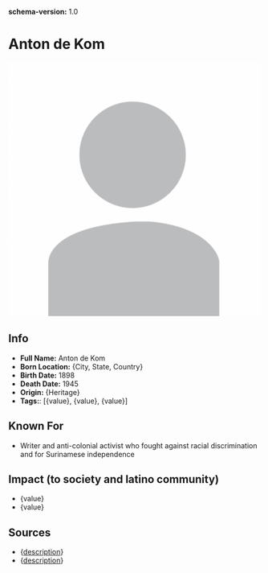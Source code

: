 **schema-version:** 1.0
# Anton de Kom

![image description](images/person-image-template.png)

## Info
- **Full Name:** Anton de Kom
- **Born Location:** {City, State, Country}
- **Birth Date:** 1898
- **Death Date:** 1945
- **Origin:** {Heritage}  
- **Tags:**: [{value}, {value}, {value}]

## Known For
- Writer and anti-colonial activist who fought against racial discrimination and for Surinamese independence

## Impact (to society and latino community)
- {value}
- {value}

## Sources
- {[description](link)}
- {[description](link)}